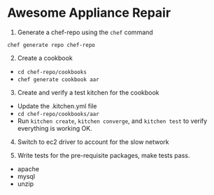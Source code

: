 # Awesome Appliance Repair

1.  Generate a chef-repo using the `chef` command

`chef generate repo chef-repo`

2.  Create a cookbook

* `cd chef-repo/cookbooks`
* `chef generate cookbook aar`

3.  Create and verify a test kitchen for the cookbook

* Update the .kitchen.yml file
* `cd chef-repo/cookbooks/aar`
* Run `kitchen create`, `kitchen converge`, and `kitchen test` to verify everything is working OK.

4.  Switch to ec2 driver to account for the slow network

5.  Write tests for the pre-requisite packages, make tests pass.

* apache
* mysql
* unzip

